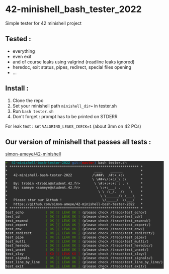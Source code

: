 # 42-minishell_bash_tester_2022
Simple tester for 42 minishell project

## Tested :
- everything
- even exit
- and of course leaks using valgrind (readline leaks ignored)
- heredoc, exit status, pipes, redirect, special files opening
- ...

## Install :
1) Clone the repo
2) Set your minishell path ```minishell_dir=``` in tester.sh
4) Run ```bash tester.sh```
5) Don't forget : prompt has to be printed on STDERR

For leak test : set ```VALGRIND_LEAKS_CKECK=1``` (about 3mn on 42 PCs)

## Our version of minishell that passes all tests :
[simon-ameye/42-minishell](https://github.com/simon-ameye/42-minishell)

![Alt text](preview.png?raw=true "Preview")
